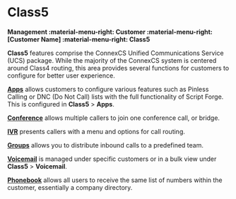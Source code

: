 # Class5
**Management :material-menu-right: Customer :material-menu-right: [Customer Name] :material-menu-right: Class5**

**Class5** features comprise the ConnexCS Unified Communications Service (UCS) package. While the majority of the ConnexCS system is centered around Class4 routing, this area provides several functions for customers to configure for better user experience.  

[**Apps**](class5/apps/) allows customers to configure various features such as Pinless Calling or DNC (Do Not Call) lists with the full functionality of Script Forge. This is configured in **Class5** > **Apps**. 


[**Conference**](class5/creating-conference/) allows multiple callers to join one conference call, or bridge.


[**IVR**](class5/creating-ivr/) presents callers with a menu and options for call routing.


[**Groups**](class5/creating-group/) allows you to distribute inbound calls to a predefined team.


[**Voicemail**](class5/voicemail/) is managed under specific customers or in a bulk view under **Class5** > **Voicemail**. 


[**Phonebook**](class5/phonebook/) allows all users to receive the same list of numbers within the customer, essentially a company directory. 
